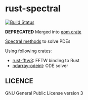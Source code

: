 rust-spectral
==============
[![Build Status](https://travis-ci.org/termoshtt/rust-spectral.svg?branch=master)](https://travis-ci.org/termoshtt/rust-spectral)

**DEPRECATED** Merged into [eom crate](https://github.com/termoshtt/eom)

[Spectral methods](https://en.wikipedia.org/wiki/Spectral_method) to solve PDEs

Using following crates:

- [rust-fftw3](https://github.com/termoshtt/rust-fftw3): FFTW binding to Rust
- [ndarray-odeint](https://github.com/termoshtt/ndarray-odeint): ODE solver

LICENCE
-------
GNU General Public License version 3
